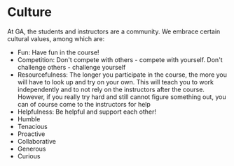 # Culture

At GA, the students and instructors are a community. We embrace certain cultural values, among which are:

- Fun: Have fun in the course!
- Competition: Don't compete with others - compete with yourself. Don't challenge others - challenge yourself
- Resourcefulness: The longer you participate in the course, the more you will have to look up and try on your own. This will teach you to work independently and to not rely on the instructors after the course. However, if you really try hard and still cannot figure something out, you can of course come to the instructors for help
- Helpfulness: Be helpful and support each other!
- Humble
- Tenacious
- Proactive
- Collaborative
- Generous
- Curious

